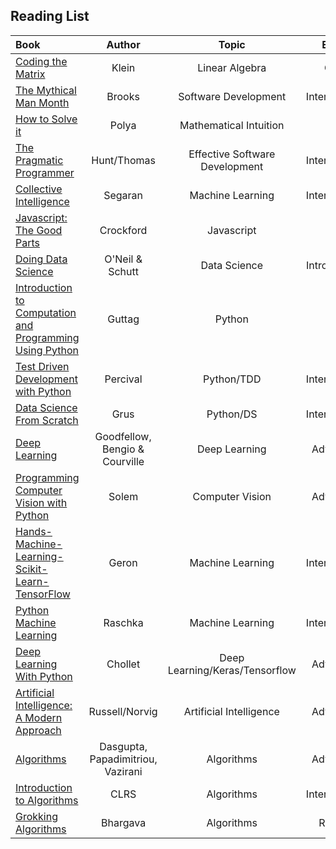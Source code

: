 ## Reading List
Book | Author | Topic | Effort | Owned | Notes
:-- | :--: | :--: | :--: | :--: | :--:
[Coding the Matrix](https://www.amazon.com/Coding-Matrix-Algebra-Applications-Computer/dp/0615880991/ref=sr_1_1?s=books&ie=UTF8&qid=1512875210&sr=1-1&keywords=coding+the+matrix) | Klein | Linear Algebra | Core| Yes | In Progress
[The Mythical Man Month](https://www.amazon.com/Mythical-Man-Month-Software-Engineering-Anniversary/dp/0201835959) | Brooks | Software Development | Intermediate | Yes | Complete!
[How to Solve it](https://www.amazon.com/gp/offer-listing/069111966X/ref=dp_olp_new?ie=UTF8&condition=new) | Polya | Mathematical Intuition | Intro | Yes | Complete!
[The Pragmatic Programmer](https://www.amazon.com/Pragmatic-Programmer-Journeyman-Master/dp/020161622X/ref=sr_1_1?s=books&ie=UTF8&qid=1512875242&sr=1-1&keywords=pragmatic+programmer) | Hunt/Thomas | Effective Software Development| Intermediate | Yes | Complete!
[Collective Intelligence](https://www.amazon.com/Programming-Collective-Intelligence-Building-Applications/dp/0596529325/ref=sr_1_1?s=books&ie=UTF8&qid=1512875288&sr=1-1&keywords=collective+intelligence) | Segaran| Machine Learning | Intermediate | Yes | Complete!
[Javascript: The Good Parts](https://www.amazon.com/JavaScript-Good-Parts-Douglas-Crockford/dp/0596517742/ref=sr_1_1?s=books&ie=UTF8&qid=1512875333&sr=1-1&keywords=Javascript%3A+The+Good+Parts) | Crockford | Javascript | ? | Yes | Complete!
[Doing Data Science](https://www.amazon.com/Doing-Data-Science-Straight-Frontline/dp/1449358659/ref=sr_1_1?ie=UTF8&qid=1512922532&sr=8-1&keywords=Doing+Data+Science) | O'Neil & Schutt | Data Science | Intro (for ds) | Yes | Complete!
[Introduction to Computation and Programming Using Python](https://www.amazon.com/Introduction-Computation-Programming-Using-Python/dp/0262525003/ref=sr_1_fkmr2_3?s=books&ie=UTF8&qid=1512922609&sr=1-3-fkmr2&keywords=intro+computation+programming+python) | Guttag | Python | Intro | Yes | Complete!
[Test Driven Development with Python](https://www.amazon.com/Test-Driven-Development-Python-Selenium-JavaScript/dp/1491958707/ref=sr_1_fkmr1_1?s=books&ie=UTF8&qid=1512922570&sr=1-1-fkmr1&keywords=test+driven+dev+python) | Percival | Python/TDD | Intermediate | Yes | In Progress
[Data Science From Scratch](https://www.amazon.com/Data-Science-Scratch-Principles-Python/dp/149190142X/ref=pd_bxgy_14_img_2?_encoding=UTF8&pd_rd_i=149190142X&pd_rd_r=EDG7YC8NBKHBCRR0QRC5&pd_rd_w=t03yP&pd_rd_wg=9vnMb&psc=1&refRID=EDG7YC8NBKHBCRR0QRC5) | Grus | Python/DS | Intermediate | Yes | Complete!
[Deep Learning](https://www.amazon.com/Deep-Learning-Adaptive-Computation-Machine/dp/0262035618/ref=sr_1_4?s=books&ie=UTF8&qid=1512785297&sr=1-4&keywords=neural+networks) | Goodfellow, Bengio & Courville | Deep Learning | Advanced | Yes | In Progress/Reference
[Programming Computer Vision with Python](http://programmingcomputervision.com/) | Solem | Computer Vision | Advanced | Yes | [Complete](https://github.com/CLuiz/python_cv)
[Hands-Machine-Learning-Scikit-Learn-TensorFlow](https://www.amazon.com/Hands-Machine-Learning-Scikit-Learn-TensorFlow/dp/1491962291/ref=sr_1_1?ie=UTF8&qid=1514038992&sr=8-1&keywords=machine+learning) | Geron | Machine Learning | Intermediate | Yes | Complete
[Python Machine Learning](https://www.amazon.com/Python-Machine-Learning-scikit-learn-TensorFlow/dp/1787125939/ref=sr_1_sc_3?ie=UTF8&qid=1514148427&sr=8-3-spell&keywords=machien+learnin) | Raschka | Machine Learning | Intermediate | Yes | Complete
[Deep Learning With Python](https://www.manning.com/books/deep-learning-with-python)| Chollet | Deep Learning/Keras/Tensorflow | Advanced | Owned | In Progress
[Artificial Intelligence: A Modern Approach](https://www.amazon.com/Artificial-Intelligence-Modern-Approach-3rd/dp/0136042597)| Russell/Norvig | Artificial Intelligence | Advanced | Owned | -
[Algorithms](https://www.amazon.com/Algorithms-Sanjoy-Dasgupta/dp/0073523402)| Dasgupta, Papadimitriou, Vazirani| Algorithms | Advanced | Owned | In Progress
[Introduction to Algorithms](https://mitpress.mit.edu/books/introduction-algorithms) | CLRS| Algorithms | Intermediate | Owned | Reference
[Grokking Algorithms](https://www.amazon.com/Grokking-Algorithms-illustrated-programmers-curious/dp/1617292230) | Bhargava | Algorithms | Review | Owned | Complete!
